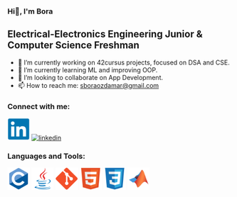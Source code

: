 ### Hi👋, I'm Bora

<h2>
Electrical-Electronics Engineering Junior & Computer Science Freshman
</h2>

- 🔭 I’m currently working on 42cursus projects, focused on DSA and CSE.
- 🌱 I’m currently learning ML and improving OOP.
- 👯 I’m looking to collaborate on App Development.
- 📫 How to reach me: sboraozdamar@gmail.com

<h3 align = "left">
  Connect with me:
</h3>
<p align = "left">
<a href = "https://www.linkedin.com/in/said-bora-ozdamar/"><img src = "https://github.com/devicons/devicon/blob/master/icons/linkedin/linkedin-original.svg" alt = "linkedin" width = 50, height = 50></a>
<a href = "https://leetcode.com/sboraozdamar/"><img src = "https://leetcode.com/static/images/LeetCode_logo_rvs.png" alt = "linkedin" width = 50, height = 50></a>
</p>
<h3 align = "left">
  Languages and Tools:
</h3>
<p align = "left">
<a><img src = "https://github.com/devicons/devicon/blob/master/icons/c/c-original.svg" alt = "C" width = 50, height = 50></a>
<a><img src = "https://github.com/devicons/devicon/blob/master/icons/java/java-original.svg" alt = "Java" width = 50, height = 50></a>
<a><img src = "https://github.com/devicons/devicon/blob/master/icons/git/git-original.svg" alt = "git"  height = 50></a>
<a><img src = "https://github.com/devicons/devicon/blob/master/icons/html5/html5-original.svg" alt = "html" width = 50, height = 50></a>
  <a><img src = "https://github.com/devicons/devicon/blob/master/icons/css3/css3-original.svg" alt = "css" width = 50, height = 50></a>
  <a><img src = "https://github.com/devicons/devicon/blob/master/icons/matlab/matlab-original.svg" alt = "matlab" width = 50, height = 50></a>
  </p>
 
  
 

